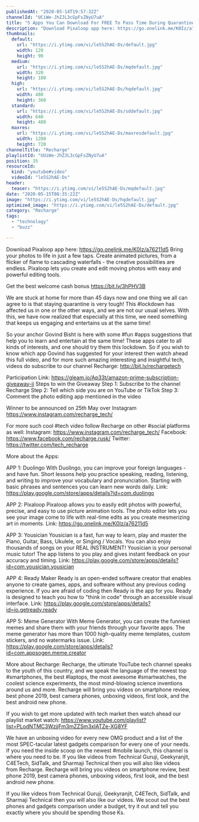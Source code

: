 ```yaml
---
publishedAt: "2020-05-14T19:57:32Z"
channelId: "UCiWe-JhZJL3cGpFsZNyU7uA"
title: "5 Apps You Can Download For FREE To Pass Time During Quarantine"
description: "Download Pixaloop app here: https://go.onelink.me/K0Iz/a76211d5\nBring your photos to life in just a few taps. Create animated pictures, from a flicker of flame to cascading waterfalls - the creative possibilities are endless. Pixaloop lets you create and edit moving photos with easy and powerful editing tools.\n\nGet the best welcome cash bonus https://bit.ly/3hPHV3B\n\nWe are stuck at home for more than 45 days now and one thing we all can agree to is that staying quarantine is very tough! This #lockdown has affected us in one or the other ways, and we are not our usual selves. With this, we have now realized that especially at this time, we need something that keeps us engaging and entertains us at the same time!\n\nSo your anchor Govind Bisht is here with some #fun #apps suggestions that help you to learn and entertain at the same time! These apps cater to all kinds of interests, and one should try them this lockdown. So if you wish to know which app Govind has suggested for your interest then watch ahead this full video, and for more such amazing interesting and insightful tech, videos do subscribe to our channel Recharge: http://bit.ly/rechargetech\n\nParticipation Link: https://gleam.io/Ap33t/amazon-prime-subscription-giveaway-ii\nSteps to win the Giveaway\nStep 1: Subscribe to the channel Recharge\nStep 2: Tell which side you are on YouTube or TikTok \nStep 3: Comment the photo editing app mentioned in the video\n\nWinner to be announced on 25th May over Instagram https://www.instagram.com/recharge_tech/\n\nFor more such cool #tech video follow Recharge on other #social platforms as well: \nInstagram: https://www.instagram.com/recharge_tech/ \nFacebook: https://www.facebook.com/recharge.rusk/ \nTwitter: https://twitter.com/tech_recharge\n\nMore about the Apps:\n\nAPP 1: Duolingo\nWith Duolingo, you can improve your foreign languages - and have fun. Short lessons help you practice speaking, reading, listening, and writing to improve your vocabulary and pronunciation. Starting with basic phrases and sentences you can learn new words daily.\nLink: https://play.google.com/store/apps/details?id=com.duolingo\n\nAPP 2:  Pixaloop\nPixaloop allows you to easily edit photos with powerful, precise, and easy to use picture animation tools. The photo editor lets you see your image come to life with real-time edits as you create mesmerizing art in moments.\nLink: https://go.onelink.me/K0Iz/a76211d5\n\nAPP 3: Yousician\nYousician is a fast, fun way to learn, play and master the Piano, Guitar, Bass, Ukulele, or Singing / Vocals. You can also enjoy thousands of songs on your REAL INSTRUMENT! Yousician is your personal music tutor! The app listens to you play and gives instant feedback on your accuracy and timing.\nLink: https://play.google.com/store/apps/details?id=com.yousician.yousician\n\nAPP 4: Ready Maker\nReady is an open-ended software creator that enables anyone to create games, apps, and software without any previous coding experience. If you are afraid of coding then Ready is the app for you. Ready is designed to teach you how to \"think in code\" through an accessible visual interface.\nLink: https://play.google.com/store/apps/details?id=io.getready.ready\n\nAPP 5: Meme Generator\nWith Meme Generator, you can create the funniest memes and share them with your friends through your favorite apps. The meme generator has more than 1000 high-quality meme templates, custom stickers, and no watermarks issue.\nLink: https://play.google.com/store/apps/details?id=com.appsogen.meme.creator\n\nMore about Recharge: Recharge, the ultimate YouTube tech channel speaks to the youth of this country, and we speak the language of the newest top #smartphones, the best #laptops, the most awesome #smartwatches, the coolest science experiments, the most mind-blowing science inventions around us and more. Recharge will bring you videos on smartphone review, best phone 2019, best camera phones, unboxing videos, first look, and the best android new phone. \n\nIf you wish to get more updated with tech market then watch ahead our playlist market watch: https://www.youtube.com/playlist?list=PLodNTMC3WzjjFm3mZZSm3xIATZe-XG8YF\n\nWe have an unboxing video for every new OMG product and a list of the most SPEC-tacular latest gadgets comparison for every one of your needs. If you need the inside scoop on the newest #mobile launch, this channel is where you need to be. If you like videos from Technical Guruji, Geekyranjit, C4ETech, SidTalk, and Sharmaji Technical then you will also like videos from Recharge. Recharge will bring you videos on smartphone review, best phone 2019, best camera phones, unboxing videos, first look, and the best android new phone.\n\nIf you like videos from Technical Guruji, Geekyranjit, C4ETech, SidTalk, and Sharmaji Technical then you will also like our videos. We scout out the best phones and gadgets comparison under a budget, try it out and tell you exactly where you should be spending those Ks."
thumbnails:
  default:
    url: "https://i.ytimg.com/vi/le5S2hAE-Ds/default.jpg"
    width: 120
    height: 90
  medium:
    url: "https://i.ytimg.com/vi/le5S2hAE-Ds/mqdefault.jpg"
    width: 320
    height: 180
  high:
    url: "https://i.ytimg.com/vi/le5S2hAE-Ds/hqdefault.jpg"
    width: 480
    height: 360
  standard:
    url: "https://i.ytimg.com/vi/le5S2hAE-Ds/sddefault.jpg"
    width: 640
    height: 480
  maxres:
    url: "https://i.ytimg.com/vi/le5S2hAE-Ds/maxresdefault.jpg"
    width: 1280
    height: 720
channelTitle: "Recharge"
playlistId: "UUiWe-JhZJL3cGpFsZNyU7uA"
position: 35
resourceId:
  kind: "youtube#video"
  videoId: "le5S2hAE-Ds"
header:
  teaser: "https://i.ytimg.com/vi/le5S2hAE-Ds/mqdefault.jpg"
date: "2020-05-15T08:35:22Z"
image: "https://i.ytimg.com/vi/le5S2hAE-Ds/hqdefault.jpg"
optimized_image: "https://i.ytimg.com/vi/le5S2hAE-Ds/default.jpg"
category: "Recharge"
tags:
  - "technology"
  - "buzz"

---
```

Download Pixaloop app here: https://go.onelink.me/K0Iz/a76211d5
Bring your photos to life in just a few taps. Create animated pictures, from a flicker of flame to cascading waterfalls - the creative possibilities are endless. Pixaloop lets you create and edit moving photos with easy and powerful editing tools.

Get the best welcome cash bonus https://bit.ly/3hPHV3B

We are stuck at home for more than 45 days now and one thing we all can agree to is that staying quarantine is very tough! This #lockdown has affected us in one or the other ways, and we are not our usual selves. With this, we have now realized that especially at this time, we need something that keeps us engaging and entertains us at the same time!

So your anchor Govind Bisht is here with some #fun #apps suggestions that help you to learn and entertain at the same time! These apps cater to all kinds of interests, and one should try them this lockdown. So if you wish to know which app Govind has suggested for your interest then watch ahead this full video, and for more such amazing interesting and insightful tech, videos do subscribe to our channel Recharge: http://bit.ly/rechargetech

Participation Link: https://gleam.io/Ap33t/amazon-prime-subscription-giveaway-ii
Steps to win the Giveaway
Step 1: Subscribe to the channel Recharge
Step 2: Tell which side you are on YouTube or TikTok 
Step 3: Comment the photo editing app mentioned in the video

Winner to be announced on 25th May over Instagram https://www.instagram.com/recharge_tech/

For more such cool #tech video follow Recharge on other #social platforms as well: 
Instagram: https://www.instagram.com/recharge_tech/ 
Facebook: https://www.facebook.com/recharge.rusk/ 
Twitter: https://twitter.com/tech_recharge

More about the Apps:

APP 1: Duolingo
With Duolingo, you can improve your foreign languages - and have fun. Short lessons help you practice speaking, reading, listening, and writing to improve your vocabulary and pronunciation. Starting with basic phrases and sentences you can learn new words daily.
Link: https://play.google.com/store/apps/details?id=com.duolingo

APP 2:  Pixaloop
Pixaloop allows you to easily edit photos with powerful, precise, and easy to use picture animation tools. The photo editor lets you see your image come to life with real-time edits as you create mesmerizing art in moments.
Link: https://go.onelink.me/K0Iz/a76211d5

APP 3: Yousician
Yousician is a fast, fun way to learn, play and master the Piano, Guitar, Bass, Ukulele, or Singing / Vocals. You can also enjoy thousands of songs on your REAL INSTRUMENT! Yousician is your personal music tutor! The app listens to you play and gives instant feedback on your accuracy and timing.
Link: https://play.google.com/store/apps/details?id=com.yousician.yousician

APP 4: Ready Maker
Ready is an open-ended software creator that enables anyone to create games, apps, and software without any previous coding experience. If you are afraid of coding then Ready is the app for you. Ready is designed to teach you how to "think in code" through an accessible visual interface.
Link: https://play.google.com/store/apps/details?id=io.getready.ready

APP 5: Meme Generator
With Meme Generator, you can create the funniest memes and share them with your friends through your favorite apps. The meme generator has more than 1000 high-quality meme templates, custom stickers, and no watermarks issue.
Link: https://play.google.com/store/apps/details?id=com.appsogen.meme.creator

More about Recharge: Recharge, the ultimate YouTube tech channel speaks to the youth of this country, and we speak the language of the newest top #smartphones, the best #laptops, the most awesome #smartwatches, the coolest science experiments, the most mind-blowing science inventions around us and more. Recharge will bring you videos on smartphone review, best phone 2019, best camera phones, unboxing videos, first look, and the best android new phone. 

If you wish to get more updated with tech market then watch ahead our playlist market watch: https://www.youtube.com/playlist?list=PLodNTMC3WzjjFm3mZZSm3xIATZe-XG8YF

We have an unboxing video for every new OMG product and a list of the most SPEC-tacular latest gadgets comparison for every one of your needs. If you need the inside scoop on the newest #mobile launch, this channel is where you need to be. If you like videos from Technical Guruji, Geekyranjit, C4ETech, SidTalk, and Sharmaji Technical then you will also like videos from Recharge. Recharge will bring you videos on smartphone review, best phone 2019, best camera phones, unboxing videos, first look, and the best android new phone.

If you like videos from Technical Guruji, Geekyranjit, C4ETech, SidTalk, and Sharmaji Technical then you will also like our videos. We scout out the best phones and gadgets comparison under a budget, try it out and tell you exactly where you should be spending those Ks.